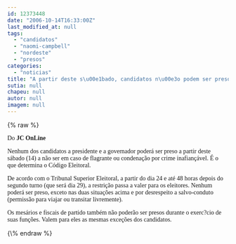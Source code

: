 ```yaml
---
id: 12373448
date: "2006-10-14T16:33:00Z"
last_modified_at: null
tags:
  - "candidatos"
  - "naomi-campbell"
  - "nordeste"
  - "presos"
categories:
  - "noticias"
title: "A partir deste s\u00e1bado, candidatos n\u00e3o podem ser presos"
sutia: null
chapeu: null
autor: null
imagem: null
---
```

{\% raw %}
<p><P><FONT face=Verdana>Do <STRONG>JC OnLine</STRONG></FONT></P></p>
<p><P><FONT face=Verdana>Nenhum dos candidatos a presidente e a governador poderá ser preso a partir deste sábado (14) a não ser em caso de flagrante ou condenação por crime inafiançável. É o que determina o Código Eleitoral.</FONT></P></p>
<p><P><FONT face=Verdana>De acordo com o Tribunal Superior Eleitoral, a partir do dia 24 e até 48 horas depois do segundo turno (que será dia 29), a restrição passa a valer para os eleitores. Nenhum poderá ser preso, exceto nas duas situações acima e por desrespeito a salvo-conduto (permissão para viajar ou transitar livremente).</FONT></P></p>
<p><P><FONT face=Verdana>Os mesários e fiscais de partido também não poderão ser presos durante o exerc?cio de suas funções. Valem para eles as mesmas exceções dos candidatos.</FONT></P> </p>
{\% endraw %}